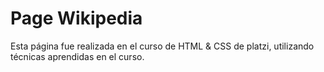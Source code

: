 # Page Wikipedia

Esta página fue realizada en el curso de HTML & CSS de platzi, utilizando técnicas aprendidas en el curso.
